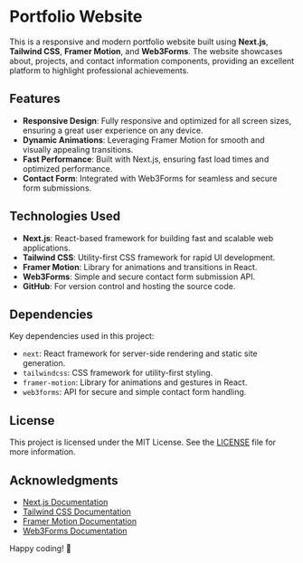 # Portfolio Website

This is a responsive and modern portfolio website built using **Next.js**, **Tailwind CSS**, **Framer Motion**, and **Web3Forms**. The website showcases about, projects, and contact information components, providing an excellent platform to highlight professional achievements.

## Features

- **Responsive Design**: Fully responsive and optimized for all screen sizes, ensuring a great user experience on any device.
- **Dynamic Animations**: Leveraging Framer Motion for smooth and visually appealing transitions.
- **Fast Performance**: Built with Next.js, ensuring fast load times and optimized performance.
- **Contact Form**: Integrated with Web3Forms for seamless and secure form submissions.

## Technologies Used

- **Next.js**: React-based framework for building fast and scalable web applications.
- **Tailwind CSS**: Utility-first CSS framework for rapid UI development.
- **Framer Motion**: Library for animations and transitions in React.
- **Web3Forms**: Simple and secure contact form submission API.
- **GitHub**: For version control and hosting the source code.

## Dependencies

Key dependencies used in this project:

- `next`: React framework for server-side rendering and static site generation.
- `tailwindcss`: CSS framework for utility-first styling.
- `framer-motion`: Library for animations and gestures in React.
- `web3forms`: API for secure and simple contact form handling.

## License

This project is licensed under the MIT License. See the [LICENSE](LICENSE) file for more information.

## Acknowledgments

- [Next.js Documentation](https://nextjs.org/docs)
- [Tailwind CSS Documentation](https://tailwindcss.com/docs)
- [Framer Motion Documentation](https://www.framer.com/motion/)
- [Web3Forms Documentation](https://web3forms.com/docs)

Happy coding! 🚀
